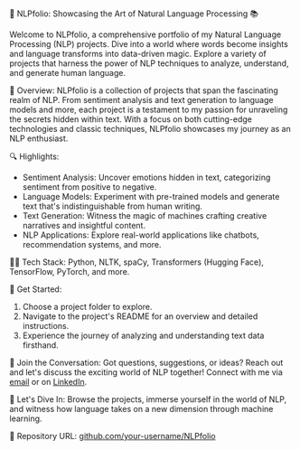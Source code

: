 🚀 NLPfolio: Showcasing the Art of Natural Language Processing 📚

Welcome to NLPfolio, a comprehensive portfolio of my Natural Language Processing (NLP) projects. Dive into a world where words become insights and language transforms into data-driven magic. Explore a variety of projects that harness the power of NLP techniques to analyze, understand, and generate human language.

📜 Overview:
NLPfolio is a collection of projects that span the fascinating realm of NLP. From sentiment analysis and text generation to language models and more, each project is a testament to my passion for unraveling the secrets hidden within text. With a focus on both cutting-edge technologies and classic techniques, NLPfolio showcases my journey as an NLP enthusiast.

🔍 Highlights:
- Sentiment Analysis: Uncover emotions hidden in text, categorizing sentiment from positive to negative.
- Language Models: Experiment with pre-trained models and generate text that's indistinguishable from human writing.
- Text Generation: Witness the magic of machines crafting creative narratives and insightful content.
- NLP Applications: Explore real-world applications like chatbots, recommendation systems, and more.

👩‍💻 Tech Stack:
Python, NLTK, spaCy, Transformers (Hugging Face), TensorFlow, PyTorch, and more.

🔗 Get Started:
1. Choose a project folder to explore.
2. Navigate to the project's README for an overview and detailed instructions.
3. Experience the journey of analyzing and understanding text data firsthand.

🌟 Join the Conversation:
Got questions, suggestions, or ideas? Reach out and let's discuss the exciting world of NLP together! Connect with me via [email](mailto:your@email.com) or on [LinkedIn](https://www.linkedin.com/in/your-profile).

📣 Let's Dive In:
Browse the projects, immerse yourself in the world of NLP, and witness how language takes on a new dimension through machine learning.

🔗 Repository URL: [github.com/your-username/NLPfolio](https://github.com/your-username/NLPfolio)
